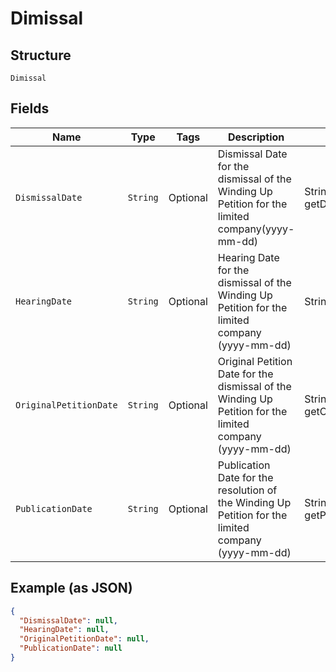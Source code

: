 
# Dimissal

## Structure

`Dimissal`

## Fields

| Name | Type | Tags | Description | Getter | Setter |
|  --- | --- | --- | --- | --- | --- |
| `DismissalDate` | `String` | Optional | Dismissal Date for the dismissal of the Winding Up Petition for the limited company(yyyy-mm-dd) | String getDismissalDate() | setDismissalDate(String dismissalDate) |
| `HearingDate` | `String` | Optional | Hearing Date for the dismissal of the Winding Up Petition for the limited company (yyyy-mm-dd) | String getHearingDate() | setHearingDate(String hearingDate) |
| `OriginalPetitionDate` | `String` | Optional | Original Petition Date for the dismissal of the Winding Up Petition for the limited company (yyyy-mm-dd) | String getOriginalPetitionDate() | setOriginalPetitionDate(String originalPetitionDate) |
| `PublicationDate` | `String` | Optional | Publication Date for the resolution of the Winding Up Petition for the limited company (yyyy-mm-dd) | String getPublicationDate() | setPublicationDate(String publicationDate) |

## Example (as JSON)

```json
{
  "DismissalDate": null,
  "HearingDate": null,
  "OriginalPetitionDate": null,
  "PublicationDate": null
}
```

